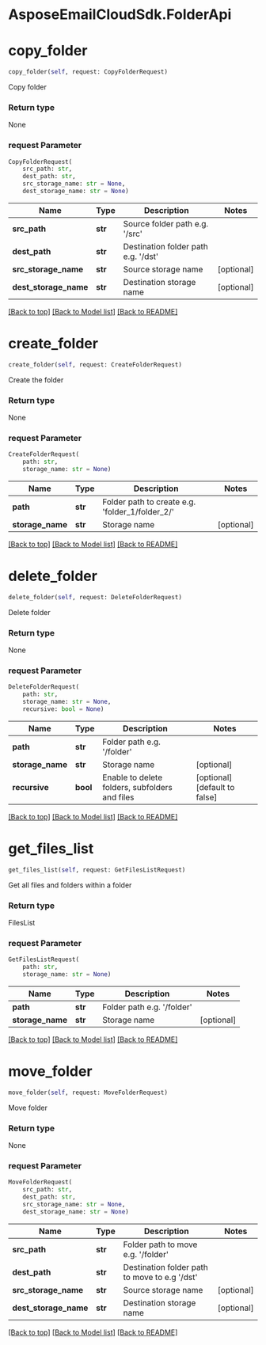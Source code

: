 
# AsposeEmailCloudSdk.FolderApi

        
<a name="copy_folder"></a>
# copy_folder

```python
copy_folder(self, request: CopyFolderRequest)
```

Copy folder

### Return type

None

### request Parameter
```python
CopyFolderRequest(
    src_path: str, 
    dest_path: str, 
    src_storage_name: str = None, 
    dest_storage_name: str = None)
```

Name | Type | Description  | Notes
------------- | ------------- | ------------- | -------------
 **src_path** | **str** | Source folder path e.g. &#39;/src&#39; | 
 **dest_path** | **str** | Destination folder path e.g. &#39;/dst&#39; | 
 **src_storage_name** | **str** | Source storage name | [optional] 
 **dest_storage_name** | **str** | Destination storage name | [optional] 

[[Back to top]](#) [[Back to Model list]](Models.md) [[Back to README]](README.md)
        
<a name="create_folder"></a>
# create_folder

```python
create_folder(self, request: CreateFolderRequest)
```

Create the folder

### Return type

None

### request Parameter
```python
CreateFolderRequest(
    path: str, 
    storage_name: str = None)
```

Name | Type | Description  | Notes
------------- | ------------- | ------------- | -------------
 **path** | **str** | Folder path to create e.g. &#39;folder_1/folder_2/&#39; | 
 **storage_name** | **str** | Storage name | [optional] 

[[Back to top]](#) [[Back to Model list]](Models.md) [[Back to README]](README.md)
        
<a name="delete_folder"></a>
# delete_folder

```python
delete_folder(self, request: DeleteFolderRequest)
```

Delete folder

### Return type

None

### request Parameter
```python
DeleteFolderRequest(
    path: str, 
    storage_name: str = None, 
    recursive: bool = None)
```

Name | Type | Description  | Notes
------------- | ------------- | ------------- | -------------
 **path** | **str** | Folder path e.g. &#39;/folder&#39; | 
 **storage_name** | **str** | Storage name | [optional] 
 **recursive** | **bool** | Enable to delete folders, subfolders and files | [optional] [default to false]

[[Back to top]](#) [[Back to Model list]](Models.md) [[Back to README]](README.md)
        
<a name="get_files_list"></a>
# get_files_list

```python
get_files_list(self, request: GetFilesListRequest)
```

Get all files and folders within a folder

### Return type

FilesList

### request Parameter
```python
GetFilesListRequest(
    path: str, 
    storage_name: str = None)
```

Name | Type | Description  | Notes
------------- | ------------- | ------------- | -------------
 **path** | **str** | Folder path e.g. &#39;/folder&#39; | 
 **storage_name** | **str** | Storage name | [optional] 

[[Back to top]](#) [[Back to Model list]](Models.md) [[Back to README]](README.md)
        
<a name="move_folder"></a>
# move_folder

```python
move_folder(self, request: MoveFolderRequest)
```

Move folder

### Return type

None

### request Parameter
```python
MoveFolderRequest(
    src_path: str, 
    dest_path: str, 
    src_storage_name: str = None, 
    dest_storage_name: str = None)
```

Name | Type | Description  | Notes
------------- | ------------- | ------------- | -------------
 **src_path** | **str** | Folder path to move e.g. &#39;/folder&#39; | 
 **dest_path** | **str** | Destination folder path to move to e.g &#39;/dst&#39; | 
 **src_storage_name** | **str** | Source storage name | [optional] 
 **dest_storage_name** | **str** | Destination storage name | [optional] 

[[Back to top]](#) [[Back to Model list]](Models.md) [[Back to README]](README.md)


